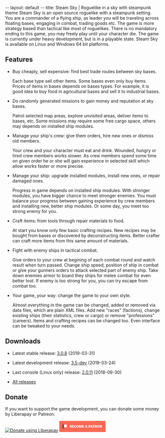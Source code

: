 -- layout: default
-- title: Steam Sky | Roguelike in a sky with steampunk theme
Steam Sky is an open source roguelike with a steampunk setting. You are a
commander of a flying ship, as leader you will be traveling across floating
bases, engaging in combat, trading goods etc. The game is more strategy
based than tactical like most of roguelikes. There is no mandatory ending
to this game, you may freely play until your character die. The game is
currently under heavy development, but is in a playable state. Steam Sky is
available on Linux and Windows 64 bit platforms.

## Features
- Buy cheaply, sell expensive: find best trade routes between sky bases.

    Each base type sell other items. Some bases even only buy items. Prices of
    items in bases depends on bases types. For example, it is good idea to buy
    food in agricultural bases and sell it to industrial bases.

- Do randomly generated missions to gain money and reputation at sky bases.

    Patrol selected map areas, explore unvisited areas, deliver items to bases,
    etc. Some missions may require some free cargo space, others may depends on
    installed ship modules.

- Manage your ship's crew: give them orders, hire new ones or dismiss old
  members.

    Your crew and your character must eat and drink. Wounded, hungry or tired
    crew members works slower. As crew members spend some time on given order
    he or she will gain experience in selected skill which allow works faster
    or more precise.

- Manage your ship: upgrade installed modules, install new ones, or repair
  damaged ones.

    Progress in game depends on installed ship modules. With stronger modules,
    you have bigger chance to meet stronger enemies. You must balance your
    progress between gaining experience by crew members and installing new,
    better ship modules. Or some day, you meet too strong enemy for you.

- Craft items: from tools through repair materials to food.

    At start you know only few basic crafting recipes. New recipes may be
    bought from bases or discovered by deconstructing items. Better crafter can
    craft more items from this same amount of materials.

- Fight with enemy ships in tactical combat.

    Give orders to your crew at begining of each combat round and watch result
    when turn passed. Change ship speed, position of ship in combat or give
    your gunners orders to attack selected part of enemy ship. Take down
    enemies armor to board they ships for melee combat for even better loot. If
    enemy is too strong for you, you can try escape from combat too.

- Your game, your way: change the game to your own style.

    Almost everything in the game can be changed, added or removed via data
    files, which are plain XML files. Add new "races" (factions), change
    existing ships (their statistics, crew or cargo) or remove "professions"
    (careers). Items and crafting recipes can be changed too. Even interface
    can be tweaked to your needs.

## <a name="downloads"></a>Downloads
- Latest stable release: [3.0.8](https://github.com/thindil/steamsky/releases/tag/v3.0.8) (2019-03-31)

- Latest development release: [3.5-dev](https://github.com/thindil/steamsky/releases/tag/v3.5-dev) (2019-03-24)

- Last console (Linux only) release: [2.0.11](https://github.com/thindil/steamsky/releases/tag/v2.0.11) (2018-09-30)

- [All releases](https://github.com/thindil/steamsky/releases)

## Donate
If you want to support the game development, you can donate some money by
Liberapay or Patreon.

<a href="https://liberapay.com/thindil" class="image"><img alt="Donate using Liberapay" src="https://liberapay.com/assets/widgets/donate.svg"></a> <a href="https://www.patreon.com/thindil" class="image"><img alt="Become a Patron!" src="assets/images/patreon.png" width="150"></a>
